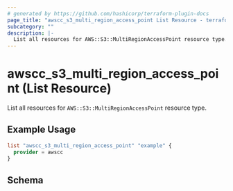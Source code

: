 ```yaml
---
# generated by https://github.com/hashicorp/terraform-plugin-docs
page_title: "awscc_s3_multi_region_access_point List Resource - terraform-provider-awscc"
subcategory: ""
description: |-
  List all resources for AWS::S3::MultiRegionAccessPoint resource type.
---
```


# awscc_s3_multi_region_access_point (List Resource)

List all resources for `AWS::S3::MultiRegionAccessPoint` resource type.

## Example Usage

```terraform
list "awscc_s3_multi_region_access_point" "example" {
  provider = awscc
}
```

<!-- schema generated by tfplugindocs -->
## Schema
